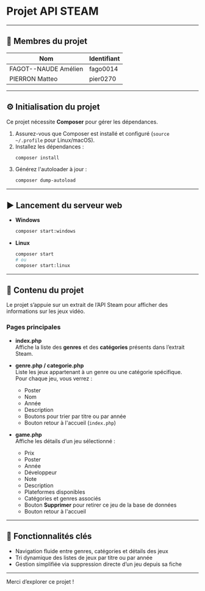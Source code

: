 
# Projet API STEAM

---

## 🚀 Membres du projet

| Nom                  | Identifiant  |
|----------------------|--------------|
| FAGOT--NAUDE Amélien | fago0014     |
| PIERRON Matteo       | pier0270     |

---

## ⚙️ Initialisation du projet

Ce projet nécessite **Composer** pour gérer les dépendances.

1. Assurez-vous que Composer est installé et configuré (`source ~/.profile` pour Linux/macOS).
2. Installez les dépendances :
   ```bash
   composer install
   ```
3. Générez l'autoloader à jour :
   ```bash
   composer dump-autoload
   ```

---

## ▶️ Lancement du serveur web

- **Windows**
  ```bash
  composer start:windows
  ```
- **Linux**
  ```bash
  composer start
  # ou
  composer start:linux
  ```

---

## 📁 Contenu du projet

Le projet s’appuie sur un extrait de l’API Steam pour afficher des informations sur les jeux vidéo.

### Pages principales

- **index.php**  
  Affiche la liste des **genres** et des **catégories** présents dans l’extrait Steam.

- **genre.php / categorie.php**  
  Liste les jeux appartenant à un genre ou une catégorie spécifique.  
  Pour chaque jeu, vous verrez :
    - Poster
    - Nom
    - Année
    - Description
    - Boutons pour trier par titre ou par année
    - Bouton retour à l'accueil (`index.php`)

- **game.php**  
  Affiche les détails d’un jeu sélectionné :
    - Prix
    - Poster
    - Année
    - Développeur
    - Note
    - Description
    - Plateformes disponibles
    - Catégories et genres associés
    - Bouton **Supprimer** pour retirer ce jeu de la base de données
    - Bouton retour à l'accueil

---

## 📌 Fonctionnalités clés

- Navigation fluide entre genres, catégories et détails des jeux
- Tri dynamique des listes de jeux par titre ou par année
- Gestion simplifiée via suppression directe d’un jeu depuis sa fiche

---

Merci d’explorer ce projet !

